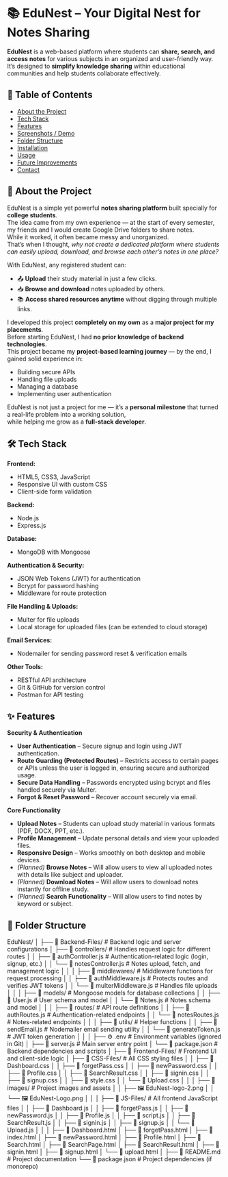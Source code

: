 # 📚 EduNest – Your Digital Nest for Notes Sharing

**EduNest** is a web-based platform where students can **share, search, and access notes** for various subjects in an organized and user-friendly way.  
It’s designed to **simplify knowledge sharing** within educational communities and help students collaborate effectively.



## 📑 Table of Contents
- [About the Project](#-about-the-project)
- [Tech Stack](#-tech-stack)
- [Features](#-features)
- [Screenshots / Demo](#-screenshots--demo)
- [Folder Structure](#-folder-structure)
- [Installation](#-installation)
- [Usage](#-usage)
- [Future Improvements](#-future-improvements)
- [Contact](#-contact)

## 📜 About the Project

EduNest is a simple yet powerful **notes sharing platform** built specially for **college students**.  
The idea came from my own experience — at the start of every semester, my friends and I would create Google Drive folders to share notes.  
While it worked, it often became messy and unorganized.  
That’s when I thought, *why not create a dedicated platform where students can easily upload, download, and browse each other’s notes in one place?*

With EduNest, any registered student can:
- 📤 **Upload** their study material in just a few clicks.
- 📥 **Browse and download** notes uploaded by others.
- 📚 **Access shared resources anytime** without digging through multiple links.

I developed this project **completely on my own** as a **major project for my placements**.  
Before starting EduNest, I had **no prior knowledge of backend technologies**.  
This project became my **project-based learning journey** — by the end, I gained solid experience in:
- Building secure APIs
- Handling file uploads
- Managing a database
- Implementing user authentication

EduNest is not just a project for me — it’s a **personal milestone** that turned a real-life problem into a working solution,  
while helping me grow as a **full-stack developer**.

## 🛠 Tech Stack

**Frontend:**
- HTML5, CSS3, JavaScript
- Responsive UI with custom CSS
- Client-side form validation

**Backend:**
- Node.js
- Express.js

**Database:**
- MongoDB with Mongoose

**Authentication & Security:**
- JSON Web Tokens (JWT) for authentication
- Bcrypt for password hashing
- Middleware for route protection

**File Handling & Uploads:**
- Multer for file uploads
- Local storage for uploaded files (can be extended to cloud storage)

**Email Services:**
- Nodemailer for sending password reset & verification emails

**Other Tools:**
- RESTful API architecture
- Git & GitHub for version control
- Postman for API testing


## ✨ Features

**Security & Authentication**
- **User Authentication** – Secure signup and login using JWT authentication.
- **Route Guarding (Protected Routes)** – Restricts access to certain pages or APIs unless the user is logged in, ensuring secure and authorized usage.
- **Secure Data Handling** – Passwords encrypted using bcrypt and files handled securely via Multer.
- **Forgot & Reset Password** – Recover account securely via email.

**Core Functionality**
- **Upload Notes** – Students can upload study material in various formats (PDF, DOCX, PPT, etc.).
- **Profile Management** – Update personal details and view your uploaded files.
- **Responsive Design** – Works smoothly on both desktop and mobile devices.
- *(Planned)* **Browse Notes** – Will allow users to view all uploaded notes with details like subject and uploader.
- *(Planned)* **Download Notes** – Will allow users to download notes instantly for offline study.
- *(Planned)* **Search Functionality** – Will allow users to find notes by keyword or subject.

## 📂 Folder Structure

EduNest/
│
├── 📁 Backend-Files/                  # Backend logic and server configurations
│   ├── 📁 controllers/                # Handles request logic for different routes
│   │   ├── 📄 authController.js       # Authentication-related logic (login, signup, etc.)
│   │   └── 📄 notesController.js      # Notes upload, fetch, and management logic
│   │
│   ├── 📁 middlewares/                # Middleware functions for request processing
│   │   ├── 📄 authMiddleware.js       # Protects routes and verifies JWT tokens
│   │   └── 📄 multerMiddleware.js     # Handles file uploads
│   │
│   ├── 📁 models/                     # Mongoose models for database collections
│   │   ├── 📄 User.js                  # User schema and model
│   │   └── 📄 Notes.js                 # Notes schema and model
│   │
│   ├── 📁 routes/                     # API route definitions
│   │   ├── 📄 authRoutes.js           # Authentication-related endpoints
│   │   └── 📄 notesRoutes.js          # Notes-related endpoints
│   │
│   ├── 📁 utils/                      # Helper functions
│   │   ├── 📄 sendEmail.js            # Nodemailer email sending utility
│   │   └── 📄 generateToken.js        # JWT token generation
│   │
│   ├── ⚙️ .env                         # Environment variables (ignored in Git)
│   ├── 📄 server.js                   # Main server entry point
│   └── 📄 package.json                # Backend dependencies and scripts
│
├── 📁 Frontend-Files/                 # Frontend UI and client-side logic
│   ├── 📁 CSS-Files/                  # All CSS styling files
│   │   ├── 📄 Dashboard.css
│   │   ├── 📄 forgetPass.css
│   │   ├── 📄 newPassword.css
│   │   ├── 📄 Profile.css
│   │   ├── 📄 SearchResult.css
│   │   ├── 📄 signin.css
│   │   ├── 📄 signup.css
│   │   ├── 📄 style.css
│   │   └── 📄 Upload.css
│   │
│   ├── 📁 images/                     # Project images and assets
│   │   ├── 🖼️ EduNest-logo-2.png
│   │   └── 🖼️ EduNest-Logo.png
│   │
│   ├── 📁 JS-Files/                   # All frontend JavaScript files
│   │   ├── 📄 Dashboard.js
│   │   ├── 📄 forgetPass.js
│   │   ├── 📄 newPassword.js
│   │   ├── 📄 Profile.js
│   │   ├── 📄 script.js
│   │   ├── 📄 SearchResult.js
│   │   ├── 📄 signin.js
│   │   ├── 📄 signup.js
│   │   └── 📄 Upload.js
│   │
│   ├── 📄 Dashboard.html
│   ├── 📄 forgetPass.html
│   ├── 📄 index.html
│   ├── 📄 newPassword.html
│   ├── 📄 Profile.html
│   ├── 📄 Search.html
│   ├── 📄 SearchPage.html
│   ├── 📄 SearchResult.html
│   ├── 📄 signin.html
│   ├── 📄 signup.html
│   └── 📄 upload.html
│
├── 📄 README.md                       # Project documentation
└── 📄 package.json                    # Project dependencies (if monorepo)
